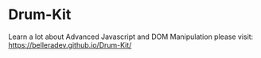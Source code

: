 # Drum-Kit
Learn a lot about Advanced Javascript and DOM Manipulation
please visit: https://belleradev.github.io/Drum-Kit/
